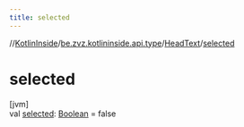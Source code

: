```yaml
---
title: selected
---
```

//[KotlinInside](../../../index.html)/[be.zvz.kotlininside.api.type](../index.html)/[HeadText](index.html)/[selected](selected.html)



# selected



[jvm]\
val [selected](selected.html): [Boolean](https://kotlinlang.org/api/latest/jvm/stdlib/kotlin/-boolean/index.html) = false




